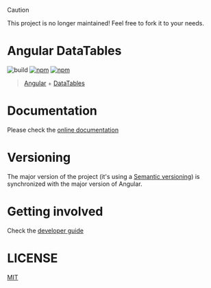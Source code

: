 > [!CAUTION]
> This project is no longer maintained! Feel free to fork it to your needs.

# Angular DataTables

![build](https://github.com/l-lin/angular-datatables/workflows/build/badge.svg)
[![npm](https://img.shields.io/npm/v/angular-datatables.svg)][npm-link]
[![npm](https://img.shields.io/npm/dm/angular-datatables.svg)][npm-link]

> [Angular](https://angular.io/) + [DataTables](https://datatables.net/)

# Documentation

Please check the [online documentation](http://l-lin.github.io/angular-datatables/)

# Versioning

The major version of the project (it's using a [Semantic versioning](http://semver.org/)) is
synchronized with the major version of Angular.

# Getting involved

Check the [developer guide](DEVELOPER.md)

# LICENSE

[MIT](LICENSE)

[npm-link]: https://www.npmjs.com/package/angular-datatables

